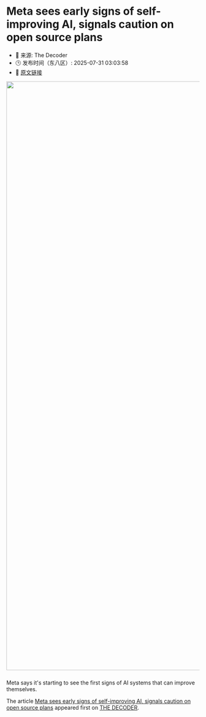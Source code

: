 # Meta sees early signs of self-improving AI, signals caution on open source plans
- 📅 来源: The Decoder
- 🕒 发布时间（东八区）: 2025-07-31 03:03:58
- 🔗 [原文链接](https://the-decoder.com/meta-sees-early-signs-of-self-improving-ai-signals-caution-on-open-source-plans/)

<p><img alt="" class="attachment-full size-full wp-post-image" height="1024" src="https://the-decoder.com/wp-content/uploads/2025/07/Zuckerberg-Smart-Glasses.png" style="height: auto; margin-bottom: 10px;" width="1536" /></p>
<p>        Meta says it's starting to see the first signs of AI systems that can improve themselves.</p>
<p>The article <a href="https://the-decoder.com/meta-sees-early-signs-of-self-improving-ai-signals-caution-on-open-source-plans/">Meta sees early signs of self-improving AI, signals caution on open source plans</a> appeared first on <a href="https://the-decoder.com">THE DECODER</a>.</p>